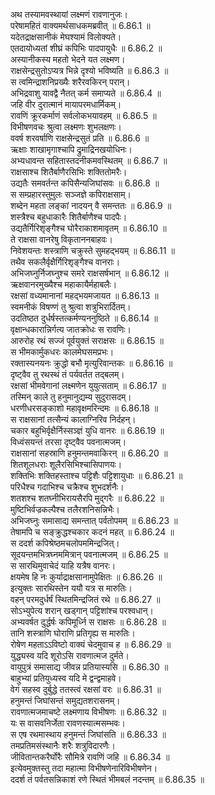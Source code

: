 

  
अथ तस्यामवस्थायां लक्ष्मणं रावणानुजः।  
परेषामहितं वाक्यमर्थसाधकमब्रवीत् ॥ 6.86.1 ॥   
यदेतद्राक्षसानीकं मेघश्यामं विलोक्यते।  
एतदायोध्यतां शीघ्रं कपिभिः पादपायुधैः ॥ 6.86.2 ॥   
अस्यानीकस्य महतो भेदने यत लक्ष्मण।  
राक्षसेन्द्रसुतोऽप्यत्र भिन्ने दृश्यो भविष्यति ॥ 6.86.3 ॥   
स त्वमिन्द्राशनिप्रख्यैः शरैरवकिरन् परान्।  
अभिद्रवाशु यावद्वै नैतत् कर्म समाप्यते ॥ 6.86.4 ॥   
जहि वीर दुरात्मानं मायापरमधार्मिकम्।  
रावणिं क्रूरकर्माणं सर्वलोकभयावहम् ॥ 6.86.5 ॥   
विभीषणवचः श्रुत्वा लक्ष्मणः शुभलक्षणः।  
ववर्ष शरवर्षाणि राक्षसेन्द्रसुतं प्रति ॥ 6.86.6 ॥   
ऋक्षाः शाखामृगाश्चापि द्रुमाद्रिनखयोधिनः।  
अभ्यधावन्त सहितास्तदनीकमवस्थितम् ॥ 6.86.7 ॥   
राक्षसाश्च शितैर्बाणैरसिभिः शक्तितोमरैः।  
उद्यतैः समवर्तन्त कपिसैन्यजिघांसवः ॥ 6.86.8 ॥   
स सम्प्रहारस्तुमुलः सञ्जज्ञे कपिराक्षसाम्।  
शब्देन महता लङ्कां नादयन् वै समन्ततः ॥ 6.86.9 ॥   
शस्त्रैश्च बहुधाकारैः शितैर्बाणैश्च पादपैः।  
उद्यतैर्गिरिशृङ्गैश्च घोरैराकाशमावृतम् ॥ 6.86.10 ॥   
ते राक्षसा वानरेषु विकृताननबाहवः।  
निवेशयन्तः शस्त्राणि चक्रुस्ते सुमहद्भयम् ॥ 6.86.11 ॥   
तथैव सकलैर्वृक्षैर्गिरिशृङ्गैश्च वानराः।  
अभिजघ्नुर्निजघ्नुश्च समरे राक्षसर्षभान् ॥ 6.86.12 ॥   
ऋक्षवानरमुख्यैश्च महाकायैर्महाबलैः।  
रक्षसां वध्यमानानां महद्भयमजायत ॥ 6.86.13 ॥   
स्वमनीकं विषण्णं तु श्रुत्वा शत्रुभिरार्दितम्।  
उदतिष्ठत दुर्धर्षस्तत्कर्मण्यननुष्ठिते ॥ 6.86.14 ॥   
वृक्षान्धकारान्निर्गत्य जातक्रोधः स रावणिः।  
आरुरोह रथं सज्जं पूर्वयुक्तं सराक्षसः ॥ 6.86.15 ॥   
स भीमकार्मुकधरः कालमेघसमप्रभः।  
रक्तास्यनयनः क्रुद्धो बभौ मृत्युरिवान्तकः ॥ 6.86.16 ॥   
दृष्ट्वैव तु रथस्थं तं पर्यवर्तत तद्बलम्।  
रक्षसां भीमवेगानां लक्ष्मणेन युयुत्सताम् ॥ 6.86.17 ॥   
तस्मिन् काले तु हनुमानुद्यम्य सुदुरासदम्।  
धरणीधरसङ्काशो महावृक्षमरिन्दमः ॥ 6.86.18 ॥   
स राक्षसानां तत्सैन्यं कालाग्निरिव निर्दहन्।  
चकार बहुभिर्वृक्षैर्निस्सञ्ज्ञं युधि वानरः ॥ 6.86.19 ॥   
विध्वंसयन्तं तरसा दृष्ट्वैव पवनात्मजम्।  
राक्षसानां सहस्राणि हनुमन्तमवाकिरन् ॥ 6.86.20 ॥   
शितशूलधराः शूलैरसिभिश्चासिपाणयः।  
शक्तिभिः शक्तिहस्ताश्च पट्टिशैः पट्टिशायुधाः ॥ 6.86.21 ॥   
परिधैश्च गदाभिश्च चक्रैश्च शुभदर्शनैः।  
शतशश्च शतघ्नीभिरायसैरपि मुद्गरैः ॥ 6.86.22 ॥   
मुष्टिभिर्वज्रकल्पैश्च तलैरशनिसन्निभैः।  
अभिजघ्नुः समासाद्य समन्तात् पर्वतोपमम् ॥ 6.86.23 ॥   
तेषामपि च सङ्क्रुद्धश्चकार कदनं महत् ॥ 6.86.24 ॥   
स ददर्श कपिश्रेष्ठमचलोपममिन्द्रजित्।  
सूदयन्तमभित्रघ्नममित्रान् पवनात्मजम् ॥ 6.86.25 ॥   
स सारथिमुवाचेदं याहि यत्रैष वानरः।  
क्षयमेष हि नः कुर्याद्राक्षसानामुपेक्षितः ॥ 6.86.26 ॥   
इत्युक्तः सारथिस्तेन ययौ यत्र स मारुतिः।  
वहन् परमदुर्धर्षं स्थितमिन्द्रजितं रथे ॥ 6.86.27 ॥   
सोऽभ्युपेत्य शरान् खड्गान् पट्टिशांश्च परश्वधान्।  
अभ्यवर्षत दुर्द्धर्षः कपिमूर्ध्नि स राक्षसः ॥ 6.86.28 ॥   
तानि शस्त्राणि घोराणि प्रतिगृह्य स मारुतिः।  
रोषेण महताऽऽविष्टो वाक्यं चेदमुवाच ह ॥ 6.86.29 ॥   
युद्ध्यस्व यदि शूरोऽसि रावणात्मज दुर्मते।  
वायुपुत्रं समासाद्य जीवन्न प्रतियास्यसि ॥ 6.86.30 ॥   
बाहुभ्यां प्रतियुध्यस्व यदि मे द्वन्द्वमाहवे।  
वेगं सहस्व दुर्बुद्धे ततस्त्वं रक्षसां वरः ॥ 6.86.31 ॥   
हनुमन्तं जिघांसन्तं समुद्यतशरासनम्।  
रावणात्मजमाचष्टे लक्ष्मणाय विभीषणः ॥ 6.86.32 ॥   
यः स वासवनिर्जेता रावणस्यात्मसम्भवः।  
स एष रथमास्थाय हनुमन्तं जिघांसति ॥ 6.86.33 ॥   
तमप्रतिमसंस्थानैः शरैः शत्रुविदारणैः।  
जीवितान्तकरैर्घोरैः सौमित्रे रावणिं जहि ॥ 6.86.34 ॥   
इत्येवमुक्तस्तु तदा महात्मा विभीषणेनारिविभीषणेन।  
ददर्श तं पर्वतसन्निकाशं रणे स्थितं भीमबलं नदन्तम् ॥ 6.86.35 ॥   

